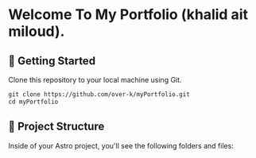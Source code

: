 # Welcome To My Portfolio (khalid ait miloud).

## 🚀 Getting Started

Clone this repository to your local machine using Git.

```scheme
git clone https://github.com/over-k/myPortfolio.git
cd myPortfolio
```

## 🚀 Project Structure

Inside of your Astro project, you'll see the following folders and files:
